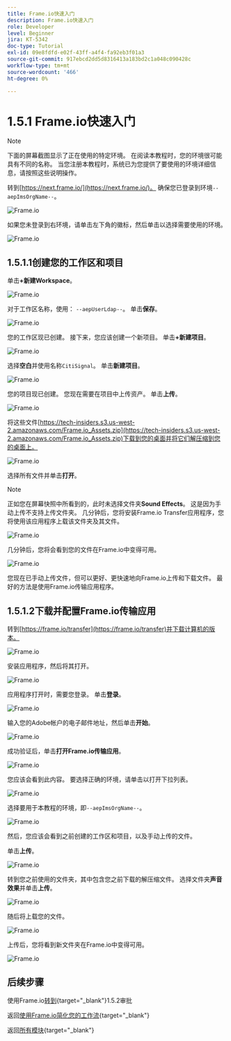 ```yaml
---
title: Frame.io快速入门
description: Frame.io快速入门
role: Developer
level: Beginner
jira: KT-5342
doc-type: Tutorial
exl-id: 09e8fdfd-e02f-43ff-a4f4-fa92eb3f01a3
source-git-commit: 917ebcd2dd5d8316413a183bd2c1a048c090428c
workflow-type: tm+mt
source-wordcount: '466'
ht-degree: 0%

---
```


# 1.5.1 Frame.io快速入门

>[!NOTE]
>
> 下面的屏幕截图显示了正在使用的特定环境。 在阅读本教程时，您的环境很可能具有不同的名称。 当您注册本教程时，系统已为您提供了要使用的环境详细信息，请按照这些说明操作。

转到[https://next.frame.io/](https://next.frame.io/)。 确保您已登录到环境`--aepImsOrgName--`。

![Frame.io](./images/frameio1.png)

如果您未登录到右环境，请单击左下角的徽标，然后单击以选择需要使用的环境。

![Frame.io](./images/frameio2.png)

## 1.5.1.1创建您的工作区和项目

单击&#x200B;**+新建Workspace**。

![Frame.io](./images/frameio3.png)

对于工作区名称，使用： `--aepUserLdap--`。 单击&#x200B;**保存**。

![Frame.io](./images/frameio4.png)

您的工作区现已创建。 接下来，您应该创建一个新项目。 单击&#x200B;**+新建项目**。

![Frame.io](./images/frameio5.png)

选择&#x200B;**空白**&#x200B;并使用名称`CitiSignal`。 单击&#x200B;**新建项目**。

![Frame.io](./images/frameio6.png)

您的项目现已创建。 您现在需要在项目中上传资产。 单击&#x200B;**上传**。

![Frame.io](./images/frameio7.png)

将这些文件[https://tech-insiders.s3.us-west-2.amazonaws.com/Frame.io_Assets.zip](https://tech-insiders.s3.us-west-2.amazonaws.com/Frame.io_Assets.zip)下载到您的桌面并将它们解压缩到您的桌面上。

![Frame.io](./images/frameio8.png)

选择所有文件并单击&#x200B;**打开**。

>[!NOTE]
>
>正如您在屏幕快照中所看到的，此时未选择文件夹&#x200B;**Sound Effects**。 这是因为手动上传不支持上传文件夹。 几分钟后，您将安装Frame.io Transfer应用程序，您将使用该应用程序上载该文件夹及其文件。

![Frame.io](./images/frameio9.png)

几分钟后，您将会看到您的文件在Frame.io中变得可用。

![Frame.io](./images/frameio10.png)

您现在已手动上传文件，但可以更好、更快速地向Frame.io上传和下载文件。 最好的方法是使用Frame.io传输应用程序。

## 1.5.1.2下载并配置Frame.io传输应用

转到[https://frame.io/transfer](https://frame.io/transfer)并下载计算机的版本。

![Frame.io](./images/frameio11.png)

安装应用程序，然后将其打开。

![Frame.io](./images/frameio12.png)

应用程序打开时，需要您登录。 单击&#x200B;**登录**。

![Frame.io](./images/frameio13.png)

输入您的Adobe帐户的电子邮件地址，然后单击&#x200B;**开始**。

![Frame.io](./images/frameio14.png)

成功验证后，单击&#x200B;**打开Frame.io传输应用**。

![Frame.io](./images/frameio15.png)

您应该会看到此内容。 要选择正确的环境，请单击以打开下拉列表。

![Frame.io](./images/frameio16.png)

选择要用于本教程的环境，即`--aepImsOrgName--`。

![Frame.io](./images/frameio17.png)

然后，您应该会看到之前创建的工作区和项目，以及手动上传的文件。

单击&#x200B;**上传**。

![Frame.io](./images/frameio18.png)

转到您之前使用的文件夹，其中包含您之前下载的解压缩文件。 选择文件夹&#x200B;**声音效果**&#x200B;并单击&#x200B;**上传**。

![Frame.io](./images/frameio19.png)

随后将上载您的文件。

![Frame.io](./images/frameio20.png)

上传后，您将看到新文件夹在Frame.io中变得可用。

![Frame.io](./images/frameio21.png)

## 后续步骤

使用Frame.io[转到](./ex2.md){target="_blank"}1.5.2审批

返回[使用Frame.io简化您的工作流](./frameio.md){target="_blank"}

返回[所有模块](./../../../overview.md){target="_blank"}
